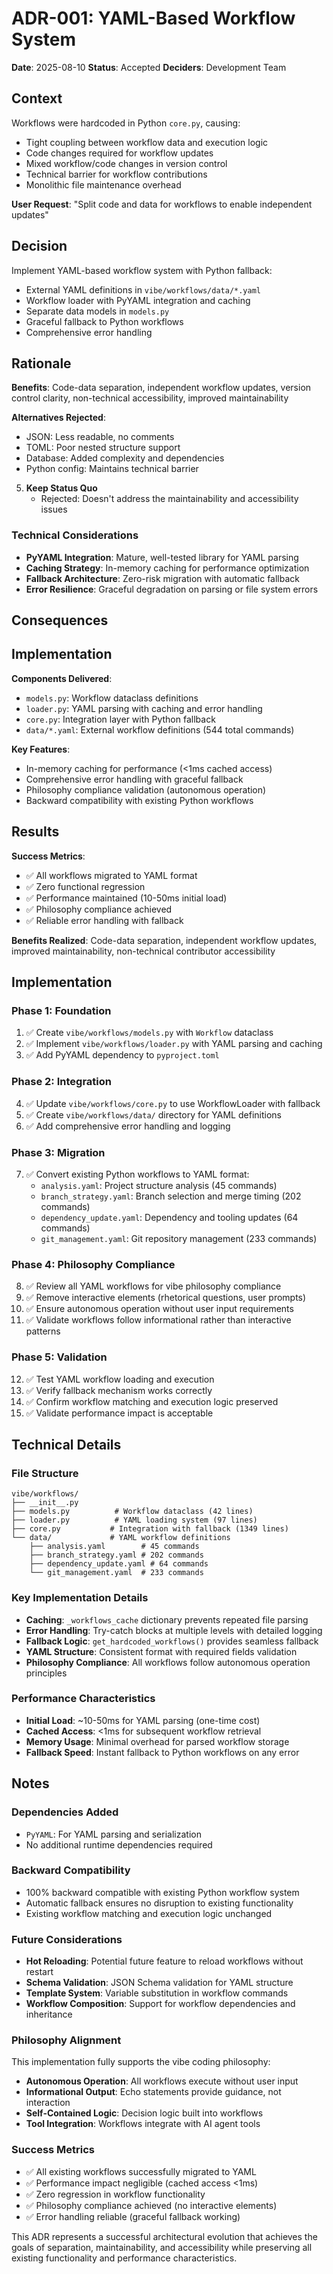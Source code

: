 # ADR-001: YAML-Based Workflow System

**Date**: 2025-08-10
**Status**: Accepted
**Deciders**: Development Team

## Context

Workflows were hardcoded in Python `core.py`, causing:

- Tight coupling between workflow data and execution logic
- Code changes required for workflow updates
- Mixed workflow/code changes in version control
- Technical barrier for workflow contributions
- Monolithic file maintenance overhead

**User Request**: "Split code and data for workflows to enable independent updates"

## Decision

Implement YAML-based workflow system with Python fallback:

- External YAML definitions in `vibe/workflows/data/*.yaml`
- Workflow loader with PyYAML integration and caching
- Separate data models in `models.py`
- Graceful fallback to Python workflows
- Comprehensive error handling

## Rationale

**Benefits**: Code-data separation, independent workflow updates, version control clarity, non-technical accessibility, improved maintainability

**Alternatives Rejected**:

- JSON: Less readable, no comments
- TOML: Poor nested structure support
- Database: Added complexity and dependencies
- Python config: Maintains technical barrier

5. **Keep Status Quo**
   - Rejected: Doesn't address the maintainability and accessibility issues

### Technical Considerations

- **PyYAML Integration**: Mature, well-tested library for YAML parsing
- **Caching Strategy**: In-memory caching for performance optimization
- **Fallback Architecture**: Zero-risk migration with automatic fallback
- **Error Resilience**: Graceful degradation on parsing or file system errors

## Consequences

## Implementation

**Components Delivered**:

- `models.py`: Workflow dataclass definitions
- `loader.py`: YAML parsing with caching and error handling
- `core.py`: Integration layer with Python fallback
- `data/*.yaml`: External workflow definitions (544 total commands)

**Key Features**:

- In-memory caching for performance (<1ms cached access)
- Comprehensive error handling with graceful fallback
- Philosophy compliance validation (autonomous operation)
- Backward compatibility with existing Python workflows

## Results

**Success Metrics**:

- ✅ All workflows migrated to YAML format
- ✅ Zero functional regression
- ✅ Performance maintained (10-50ms initial load)
- ✅ Philosophy compliance achieved
- ✅ Reliable error handling with fallback

**Benefits Realized**: Code-data separation, independent workflow updates, improved maintainability, non-technical contributor accessibility

## Implementation

### Phase 1: Foundation

1. ✅ Create `vibe/workflows/models.py` with `Workflow` dataclass
2. ✅ Implement `vibe/workflows/loader.py` with YAML parsing and caching
3. ✅ Add PyYAML dependency to `pyproject.toml`

### Phase 2: Integration

4. ✅ Update `vibe/workflows/core.py` to use WorkflowLoader with fallback
5. ✅ Create `vibe/workflows/data/` directory for YAML definitions
6. ✅ Add comprehensive error handling and logging

### Phase 3: Migration

7. ✅ Convert existing Python workflows to YAML format:
   - `analysis.yaml`: Project structure analysis (45 commands)
   - `branch_strategy.yaml`: Branch selection and merge timing (202 commands)
   - `dependency_update.yaml`: Dependency and tooling updates (64 commands)
   - `git_management.yaml`: Git repository management (233 commands)

### Phase 4: Philosophy Compliance

8. ✅ Review all YAML workflows for vibe philosophy compliance
9. ✅ Remove interactive elements (rhetorical questions, user prompts)
10. ✅ Ensure autonomous operation without user input requirements
11. ✅ Validate workflows follow informational rather than interactive patterns

### Phase 5: Validation

12. ✅ Test YAML workflow loading and execution
13. ✅ Verify fallback mechanism works correctly
14. ✅ Confirm workflow matching and execution logic preserved
15. ✅ Validate performance impact is acceptable

## Technical Details

### File Structure

```
vibe/workflows/
├── __init__.py
├── models.py          # Workflow dataclass (42 lines)
├── loader.py          # YAML loading system (97 lines)
├── core.py           # Integration with fallback (1349 lines)
└── data/             # YAML workflow definitions
    ├── analysis.yaml        # 45 commands
    ├── branch_strategy.yaml # 202 commands
    ├── dependency_update.yaml # 64 commands
    └── git_management.yaml  # 233 commands
```

### Key Implementation Details

- **Caching**: `_workflows_cache` dictionary prevents repeated file parsing
- **Error Handling**: Try-catch blocks at multiple levels with detailed logging
- **Fallback Logic**: `get_hardcoded_workflows()` provides seamless fallback
- **YAML Structure**: Consistent format with required fields validation
- **Philosophy Compliance**: All workflows follow autonomous operation principles

### Performance Characteristics

- **Initial Load**: ~10-50ms for YAML parsing (one-time cost)
- **Cached Access**: <1ms for subsequent workflow retrieval
- **Memory Usage**: Minimal overhead for parsed workflow storage
- **Fallback Speed**: Instant fallback to Python workflows on any error

## Notes

### Dependencies Added

- `PyYAML`: For YAML parsing and serialization
- No additional runtime dependencies required

### Backward Compatibility

- 100% backward compatible with existing Python workflow system
- Automatic fallback ensures no disruption to existing functionality
- Existing workflow matching and execution logic unchanged

### Future Considerations

- **Hot Reloading**: Potential future feature to reload workflows without restart
- **Schema Validation**: JSON Schema validation for YAML structure
- **Template System**: Variable substitution in workflow commands
- **Workflow Composition**: Support for workflow dependencies and inheritance

### Philosophy Alignment

This implementation fully supports the vibe coding philosophy:

- **Autonomous Operation**: All workflows execute without user input
- **Informational Output**: Echo statements provide guidance, not interaction
- **Self-Contained Logic**: Decision logic built into workflows
- **Tool Integration**: Workflows integrate with AI agent tools

### Success Metrics

- ✅ All existing workflows successfully migrated to YAML
- ✅ Performance impact negligible (cached access <1ms)
- ✅ Zero regression in workflow functionality
- ✅ Philosophy compliance achieved (no interactive elements)
- ✅ Error handling reliable (graceful fallback working)

This ADR represents a successful architectural evolution that achieves the goals of separation, maintainability, and accessibility while preserving all existing functionality and performance characteristics.
